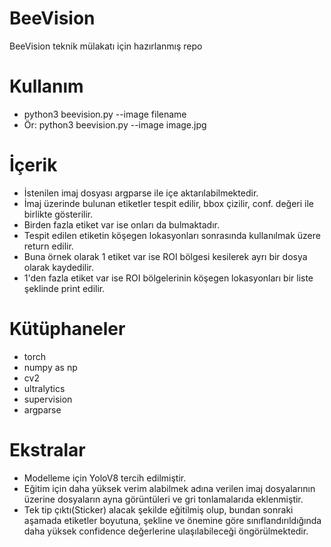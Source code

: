 # BeeVision
 BeeVision teknik mülakatı için hazırlanmış repo
 
 
# Kullanım
 - python3 beevision.py --image filename  
 - Ör: python3 beevision.py --image image.jpg
 
 
 # İçerik
  - İstenilen imaj dosyası argparse ile içe aktarılabilmektedir.
  - İmaj üzerinde bulunan etiketler tespit edilir, bbox çizilir, conf. değeri ile birlikte gösterilir.
  - Birden fazla etiket var ise onları da bulmaktadır.
  - Tespit edilen etiketin köşegen lokasyonları sonrasında kullanılmak üzere return edilir.
  - Buna örnek olarak 1 etiket var ise ROI bölgesi kesilerek ayrı bir dosya olarak kaydedilir.
  - 1'den fazla etiket var ise ROI bölgelerinin köşegen lokasyonları bir liste şeklinde print edilir.


 # Kütüphaneler
  - torch
  - numpy as np
  - cv2
  - ultralytics 
  - supervision
  - argparse
  
  # Ekstralar
  - Modelleme için YoloV8 tercih edilmiştir.
  - Eğitim için daha yüksek verim alabilmek adına verilen imaj dosyalarının üzerine dosyaların ayna görüntüleri ve gri tonlamalarıda eklenmiştir. 
  - Tek tip çıktı(Sticker) alacak şekilde eğitilmiş olup, bundan sonraki aşamada etiketler boyutuna, şekline ve önemine göre sınıflandırıldığında daha yüksek confidence değerlerine ulaşılabileceği öngörülmektedir.

